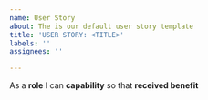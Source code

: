```yaml
---
name: User Story
about: The is our default user story template
title: 'USER STORY: <TITLE>'
labels: ''
assignees: ''

---
```


As a **role** I can **capability** so that **received benefit**
